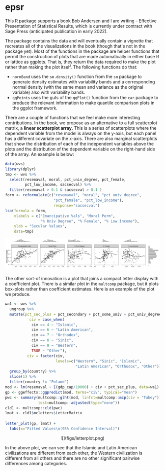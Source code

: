 # epsr

This R package supports a book Bob Andersen and I are writing - </em>Effective Presentation of Statistical Results</em>, which is currently under contract with Sage Press (anticipated publication in early 2022).  

The package contains the data and will eventually contain a vignette that recreates all of the visualizations in the book (though that's not in the package yet).  Most of the functions in the package are helper functions that permit the construction of plots that are made automatically in either base R or lattice as ggplots.  That is, they return the data required to make the plot rather than making the plot itself.  The following functions do that: 

- `normBand` uses the `sm.density()` function from the `sm` package to generate density estimates with variability bands and a corresponding normal density (with the same mean and variance as the original variable) also with variability bands. 
- `qqPoints` uses the guts of the `qqPlot()` function from the `car` package to produce the relevant information to make quantile comparison plots in the ggplot framework. 

There are a couple of functions that we feel make more interesting contributions.  In the book, we propose as an alternative to a full scatterplot matrix, a **linear scatterplot array**.  This is a series of scatterplots where the dependent variable from the model is always on the y-axis, but each panel has a different covariate on the x-axis.  There are also marginal scatterplots that show the distribution of each of the independent variables above the plots and the distribution of the dependent variable on the right-hand side of the array.  An example is below: 

```r
data(wvs)
library(dplyr)
tmp <- wvs %>% 
  select(resemaval, moral, pct_univ_degree, pct_female, 
         pct_low_income, sacsecval) %>% 
  filter(resemaval > 0.1 & sacsecval > 0.1 ) 
form <- reformulate(c("resemaval", "moral", "pct_univ_degree", 
                      "pct_female", "pct_low_income"), 
                      response="sacsecval")
lsa(formula = form, 
    xlabels = c("Emancipative Vals", "Moral Perm", 
                "% Univ Degree", "% Female", "% Low Income"), 
    ylab = "Secular Values", 
    data=tmp)
```

![](figs/lsa.png)

The other sort-of innovation is a plot that joins a compact letter display with a coefficient plot.  There is a similar plot in the `multcomp` package, but it plots box-plots rather than coefficient estimates.  Here is an example of the plot we produce.  

```r
wa1 <- wvs %>% 
  ungroup %>% 
  mutate(pct_sec_plus = pct_secondary + pct_some_univ + pct_univ_degree, 
           civ = case_when(
            civ == 4 ~ "Islamic", 
            civ == 6 ~ "Latin American", 
            civ == 7 ~ "Orthodox", 
            civ == 8 ~ "Sinic", 
            civ == 9 ~ "Western", 
            TRUE ~ "Other"), 
          civ = factor(civ, 
                       levels=c("Western", "Sinic", "Islamic", 
                                "Latin American", "Orthodox", "Other"))) %>% 
  group_by(country) %>% 
  slice(1) %>% 
  filter(country != "Poland")
mod <- lm(resemaval ~ I(gdp_cap/10000) + civ + pct_sec_plus, data=wa1)
gp <- ggeffects::ggpredict(mod, terms="civ", typical="mean")
pwc <- summary(multcomp::glht(mod, linfct=multcomp::mcp(civ = "Tukey")), 
               test=multcomp::adjusted(type="none"))
cld1 <- multcomp::cld(pwc)
lmat <- cld1$mcletters$LetterMatrix

letter_plot(gp, lmat) + 
  labs(x="Fitted Values\n(95% Confidence Interval)")
```

<center>
![](figs/letterplot.png)
</center>

In the above plot, we can see that the Islamic and Latin American civilizations are different from each other, the Western civilization is different from all others and there are no other significant pairwise differences among categories. 


